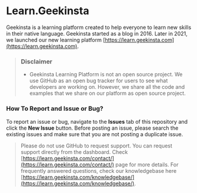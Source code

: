 # Learn.Geekinsta
Geekinsta is a learning platform created to help everyone to learn new skills in their native language. Geekinsta started as a blog in 2016. Later in 2021, we launched our new learning platform [https://learn.geekinsta.com](https://learn.geekinsta.com).

> ### Disclaimer
>* Geekinsta Learning Platform is not an open source project. We use GitHub as an open bug tracker for users to see what developers are working on. However, we share all the code and examples that we share on our platform as open source project.

### How To Report and Issue or Bug?
To report an issue or bug, navigate to the **Issues** tab of this repository and click the **New Issue** button. Before posting an issue, please search the existing issues and make sure that you are not posting a duplicate issue.

> Please do not use GitHub to request support. You can request support directly from the dashboard. Check [https://learn.geekinsta.com/contact/](https://learn.geekinsta.com/contact/) page for more details. For frequently answered questions, check our knowledgebase here [https://learn.geekinsta.com/knowledgebase/](https://learn.geekinsta.com/knowledgebase/).
